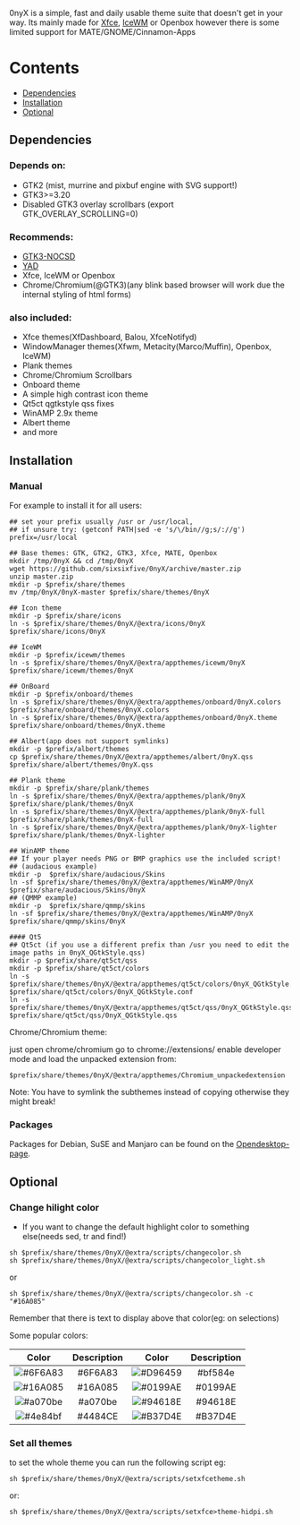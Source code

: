 0nyX is a simple, fast and daily usable theme suite that doesn't get in your way. Its mainly made for [Xfce](https://xfce.org), [IceWM](http://www.icewm.org) or Openbox however there is some limited support for MATE/GNOME/Cinnamon-Apps

# Contents

* [Dependencies](#dependencies)
* [Installation](#installation)
* [Optional](#optional)

## Dependencies

### Depends on: 

* GTK2 (mist, murrine and pixbuf engine with SVG support!)
* GTK3>=3.20
* Disabled GTK3 overlay scrollbars (export GTK_OVERLAY_SCROLLING=0)

### Recommends: 

* [GTK3-NOCSD](https://github.com/PCMan/gtk3-nocsd)
* [YAD](https://sourceforge.net/projects/yad-dialog)
* Xfce, IceWM or Openbox
* Chrome/Chromium(@GTK3)(any blink based browser will work due the internal styling of html forms)

### also included: 

* Xfce themes(XfDashboard, Balou, XfceNotifyd)
* WindowManager themes(Xfwm, Metacity(Marco/Muffin), Openbox, IceWM)
* Plank themes
* Chrome/Chromium Scrollbars
* Onboard theme
* A simple high contrast icon theme
* Qt5ct qgtkstyle qss fixes
* WinAMP 2.9x theme
* Albert theme
* and more

## Installation

### Manual
For example to install it for all users:

```
## set your prefix usually /usr or /usr/local, 
## if unsure try: (getconf PATH|sed -e 's/\/bin//g;s/://g') 
prefix=/usr/local

## Base themes: GTK, GTK2, GTK3, Xfce, MATE, Openbox
mkdir /tmp/0nyX && cd /tmp/0nyX
wget https://github.com/sixsixfive/0nyX/archive/master.zip
unzip master.zip
mkdir -p $prefix/share/themes
mv /tmp/0nyX/0nyX-master $prefix/share/themes/0nyX

## Icon theme
mkdir -p $prefix/share/icons
ln -s $prefix/share/themes/0nyX/@extra/icons/0nyX $prefix/share/icons/0nyX

## IceWM
mkdir -p $prefix/icewm/themes
ln -s $prefix/share/themes/0nyX/@extra/appthemes/icewm/0nyX $prefix/share/icewm/themes/0nyX

## OnBoard
mkdir -p $prefix/onboard/themes
ln -s $prefix/share/themes/0nyX/@extra/appthemes/onboard/0nyX.colors $prefix/share/onboard/themes/0nyX.colors
ln -s $prefix/share/themes/0nyX/@extra/appthemes/onboard/0nyX.theme $prefix/share/onboard/themes/0nyX.theme

## Albert(app does not support symlinks)
mkdir -p $prefix/albert/themes
cp $prefix/share/themes/0nyX/@extra/appthemes/albert/0nyX.qss $prefix/share/albert/themes/0nyX.qss

## Plank theme
mkdir -p $prefix/share/plank/themes
ln -s $prefix/share/themes/0nyX/@extra/appthemes/plank/0nyX $prefix/share/plank/themes/0nyX
ln -s $prefix/share/themes/0nyX/@extra/appthemes/plank/0nyX-full $prefix/share/plank/themes/0nyX-full
ln -s $prefix/share/themes/0nyX/@extra/appthemes/plank/0nyX-lighter $prefix/share/plank/themes/0nyX-lighter

## WinAMP theme
## If your player needs PNG or BMP graphics use the included script!
## (audacious example)
mkdir -p  $prefix/share/audacious/Skins
ln -sf $prefix/share/themes/0nyX/@extra/appthemes/WinAMP/0nyX $prefix/share/audacious/Skins/0nyX
## (QMMP example)
mkdir -p  $prefix/share/qmmp/skins
ln -sf $prefix/share/themes/0nyX/@extra/appthemes/WinAMP/0nyX $prefix/share/qmmp/skins/0nyX

#### Qt5
## Qt5ct (if you use a different prefix than /usr you need to edit the image paths in 0nyX_QGtkStyle.qss)
mkdir -p $prefix/share/qt5ct/qss
mkdir -p $prefix/share/qt5ct/colors
ln -s $prefix/share/themes/0nyX/@extra/appthemes/qt5ct/colors/0nyX_QGtkStyle.conf $prefix/share/qt5ct/colors/0nyX_QGtkStyle.conf
ln -s $prefix/share/themes/0nyX/@extra/appthemes/qt5ct/qss/0nyX_QGtkStyle.qss $prefix/share/qt5ct/qss/0nyX_QGtkStyle.qss
```
Chrome/Chromium theme:

just open chrome/chromium go to chrome://extensions/ enable developer mode and load the unpacked extension from:

```
$prefix/share/themes/0nyX/@extra/appthemes/Chromium_unpackedextension
```

Note: You have to symlink the subthemes instead of copying otherwise they might break!

### Packages

Packages for Debian, SuSE and Manjaro can be found on the [Opendesktop-page](https://www.opendesktop.org/p/1175851).

## Optional

### Change hilight color

- If you want to change the default highlight color to something else(needs sed, tr and find!)

```
sh $prefix/share/themes/0nyX/@extra/scripts/changecolor.sh 
sh $prefix/share/themes/0nyX/@extra/scripts/changecolor_light.sh 
```

or 

```
sh $prefix/share/themes/0nyX/@extra/scripts/changecolor.sh -c "#16A085"
```

Remember that there is text to display above that color(eg: on selections)

Some popular colors:

| Color | Description | Color | Description |
| :---: | :---: | :---: | :---: |
| ![#6F6A83](https://placehold.it/150x80/6F6A83/f1f2f2?text=6F6A83) | #6F6A83 | ![#D96459](https://placehold.it/150x80/bf584e/f1f2f2?text=bf584e) | #bf584e |
| ![#16A085](https://placehold.it/150x80/16A085/f1f2f2?text=16A085) | #16A085 | ![#0199AE](https://placehold.it/150x80/0199AE/f1f2f2?text=0199AE) | #0199AE |
| ![#a070be](https://placehold.it/150x80/a070be/f1f2f2?text=a070be) | #a070be | ![#94618E](https://placehold.it/150x80/94618E/f1f2f2?text=94618E) | #94618E |
| ![#4e84bf](https://placehold.it/150x80/4e84bf/f1f2f2?text=4e84bf) | #4484CE | ![#B37D4E](https://placehold.it/150x80/B37D4E/f1f2f2?text=B37D4E) | #B37D4E |

### Set all themes

to set the whole theme you can run the following script eg:


```
sh $prefix/share/themes/0nyX/@extra/scripts/setxfcetheme.sh
```

or:

```
sh $prefix/share/themes/0nyX/@extra/scripts/setxfce>theme-hidpi.sh
```
